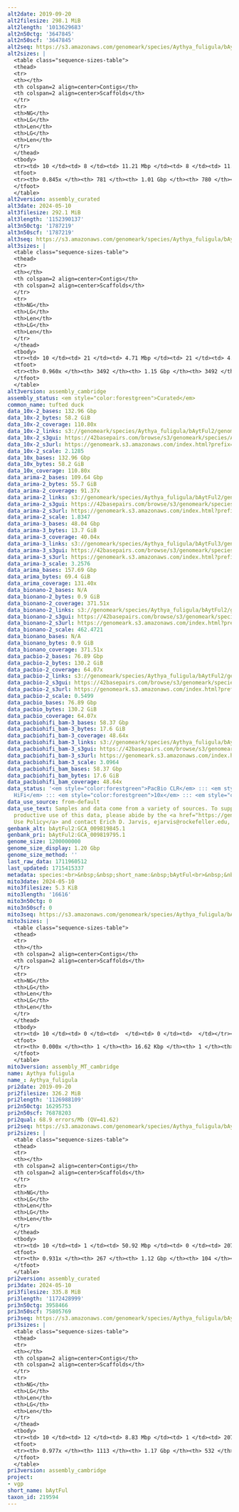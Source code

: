 ```yaml
---
alt2date: 2019-09-20
alt2filesize: 298.1 MiB
alt2length: '1013629683'
alt2n50ctg: '3647845'
alt2n50scf: '3647845'
alt2seq: https://s3.amazonaws.com/genomeark/species/Aythya_fuligula/bAytFul2/assembly_curated/bAytFul2.alt.cur.20190920.fasta.gz
alt2sizes: |
  <table class="sequence-sizes-table">
  <thead>
  <tr>
  <th></th>
  <th colspan=2 align=center>Contigs</th>
  <th colspan=2 align=center>Scaffolds</th>
  </tr>
  <tr>
  <th>NG</th>
  <th>LG</th>
  <th>Len</th>
  <th>LG</th>
  <th>Len</th>
  </tr>
  </thead>
  <tbody>
  <tr><td> 10 </td><td> 8 </td><td> 11.21 Mbp </td><td> 8 </td><td> 11.21 Mbp </td></tr><tr><td> 20 </td><td> 22 </td><td> 7.99 Mbp </td><td> 22 </td><td> 7.99 Mbp </td></tr><tr><td> 30 </td><td> 39 </td><td> 6.17 Mbp </td><td> 39 </td><td> 6.17 Mbp </td></tr><tr><td> 40 </td><td> 62 </td><td> 4.64 Mbp </td><td> 62 </td><td> 4.64 Mbp </td></tr><tr style="background-color:#cccccc;"><td> 50 </td><td> 90 </td><td> 3.65 Mbp </td><td> 90 </td><td> 3.65 Mbp </td></tr><tr><td> 60 </td><td> 130 </td><td> 2.56 Mbp </td><td> 130 </td><td> 2.56 Mbp </td></tr><tr><td> 70 </td><td> 189 </td><td> 1.63 Mbp </td><td> 189 </td><td> 1.63 Mbp </td></tr><tr><td> 80 </td><td> 326 </td><td> 459.52 Kbp </td><td> 326 </td><td> 459.52 Kbp </td></tr><tr><td> 90 </td><td> 0 </td><td>  </td><td> 0 </td><td>  </td></tr><tr><td> 100 </td><td> 0 </td><td>  </td><td> 0 </td><td>  </td></tr></tbody>
  <tfoot>
  <tr><th> 0.845x </th><th> 781 </th><th> 1.01 Gbp </th><th> 780 </th><th> 1.01 Gbp </th></tr>
  </tfoot>
  </table>
alt2version: assembly_curated
alt3date: 2024-05-10
alt3filesize: 292.1 MiB
alt3length: '1152390137'
alt3n50ctg: '1787219'
alt3n50scf: '1787219'
alt3seq: https://s3.amazonaws.com/genomeark/species/Aythya_fuligula/bAytFul3/assembly_cambridge/bAytFul3.alt.asm.20240510.fasta.gz
alt3sizes: |
  <table class="sequence-sizes-table">
  <thead>
  <tr>
  <th></th>
  <th colspan=2 align=center>Contigs</th>
  <th colspan=2 align=center>Scaffolds</th>
  </tr>
  <tr>
  <th>NG</th>
  <th>LG</th>
  <th>Len</th>
  <th>LG</th>
  <th>Len</th>
  </tr>
  </thead>
  <tbody>
  <tr><td> 10 </td><td> 21 </td><td> 4.71 Mbp </td><td> 21 </td><td> 4.71 Mbp </td></tr><tr><td> 20 </td><td> 51 </td><td> 3.54 Mbp </td><td> 51 </td><td> 3.54 Mbp </td></tr><tr><td> 30 </td><td> 89 </td><td> 2.75 Mbp </td><td> 89 </td><td> 2.75 Mbp </td></tr><tr><td> 40 </td><td> 138 </td><td> 2.19 Mbp </td><td> 138 </td><td> 2.19 Mbp </td></tr><tr style="background-color:#cccccc;"><td> 50 </td><td> 198 </td><td> 1.79 Mbp </td><td> 198 </td><td> 1.79 Mbp </td></tr><tr><td> 60 </td><td> 280 </td><td> 1.28 Mbp </td><td> 280 </td><td> 1.28 Mbp </td></tr><tr><td> 70 </td><td> 396 </td><td> 0.86 Mbp </td><td> 396 </td><td> 0.86 Mbp </td></tr><tr><td> 80 </td><td> 589 </td><td> 440.04 Kbp </td><td> 589 </td><td> 440.04 Kbp </td></tr><tr><td> 90 </td><td> 1137 </td><td> 100.31 Kbp </td><td> 1137 </td><td> 100.31 Kbp </td></tr><tr><td> 100 </td><td> 0 </td><td>  </td><td> 0 </td><td>  </td></tr></tbody>
  <tfoot>
  <tr><th> 0.960x </th><th> 3492 </th><th> 1.15 Gbp </th><th> 3492 </th><th> 1.15 Gbp </th></tr>
  </tfoot>
  </table>
alt3version: assembly_cambridge
assembly_status: <em style="color:forestgreen">Curated</em>
common_name: tufted duck
data_10x-2_bases: 132.96 Gbp
data_10x-2_bytes: 58.2 GiB
data_10x-2_coverage: 110.80x
data_10x-2_links: s3://genomeark/species/Aythya_fuligula/bAytFul2/genomic_data/10x/<br>
data_10x-2_s3gui: https://42basepairs.com/browse/s3/genomeark/species/Aythya_fuligula/bAytFul2/genomic_data/10x/
data_10x-2_s3url: https://genomeark.s3.amazonaws.com/index.html?prefix=species/Aythya_fuligula/bAytFul2/genomic_data/10x/
data_10x-2_scale: 2.1285
data_10x_bases: 132.96 Gbp
data_10x_bytes: 58.2 GiB
data_10x_coverage: 110.80x
data_arima-2_bases: 109.64 Gbp
data_arima-2_bytes: 55.7 GiB
data_arima-2_coverage: 91.37x
data_arima-2_links: s3://genomeark/species/Aythya_fuligula/bAytFul2/genomic_data/arima/<br>
data_arima-2_s3gui: https://42basepairs.com/browse/s3/genomeark/species/Aythya_fuligula/bAytFul2/genomic_data/arima/
data_arima-2_s3url: https://genomeark.s3.amazonaws.com/index.html?prefix=species/Aythya_fuligula/bAytFul2/genomic_data/arima/
data_arima-2_scale: 1.8347
data_arima-3_bases: 48.04 Gbp
data_arima-3_bytes: 13.7 GiB
data_arima-3_coverage: 40.04x
data_arima-3_links: s3://genomeark/species/Aythya_fuligula/bAytFul3/genomic_data/arima/<br>
data_arima-3_s3gui: https://42basepairs.com/browse/s3/genomeark/species/Aythya_fuligula/bAytFul3/genomic_data/arima/
data_arima-3_s3url: https://genomeark.s3.amazonaws.com/index.html?prefix=species/Aythya_fuligula/bAytFul3/genomic_data/arima/
data_arima-3_scale: 3.2576
data_arima_bases: 157.69 Gbp
data_arima_bytes: 69.4 GiB
data_arima_coverage: 131.40x
data_bionano-2_bases: N/A
data_bionano-2_bytes: 0.9 GiB
data_bionano-2_coverage: 371.51x
data_bionano-2_links: s3://genomeark/species/Aythya_fuligula/bAytFul2/genomic_data/bionano/<br>
data_bionano-2_s3gui: https://42basepairs.com/browse/s3/genomeark/species/Aythya_fuligula/bAytFul2/genomic_data/bionano/
data_bionano-2_s3url: https://genomeark.s3.amazonaws.com/index.html?prefix=species/Aythya_fuligula/bAytFul2/genomic_data/bionano/
data_bionano-2_scale: 462.4721
data_bionano_bases: N/A
data_bionano_bytes: 0.9 GiB
data_bionano_coverage: 371.51x
data_pacbio-2_bases: 76.89 Gbp
data_pacbio-2_bytes: 130.2 GiB
data_pacbio-2_coverage: 64.07x
data_pacbio-2_links: s3://genomeark/species/Aythya_fuligula/bAytFul2/genomic_data/pacbio/<br>
data_pacbio-2_s3gui: https://42basepairs.com/browse/s3/genomeark/species/Aythya_fuligula/bAytFul2/genomic_data/pacbio/
data_pacbio-2_s3url: https://genomeark.s3.amazonaws.com/index.html?prefix=species/Aythya_fuligula/bAytFul2/genomic_data/pacbio/
data_pacbio-2_scale: 0.5499
data_pacbio_bases: 76.89 Gbp
data_pacbio_bytes: 130.2 GiB
data_pacbio_coverage: 64.07x
data_pacbiohifi_bam-3_bases: 58.37 Gbp
data_pacbiohifi_bam-3_bytes: 17.6 GiB
data_pacbiohifi_bam-3_coverage: 48.64x
data_pacbiohifi_bam-3_links: s3://genomeark/species/Aythya_fuligula/bAytFul3/genomic_data/pacbio_hifi/<br>
data_pacbiohifi_bam-3_s3gui: https://42basepairs.com/browse/s3/genomeark/species/Aythya_fuligula/bAytFul3/genomic_data/pacbio_hifi/
data_pacbiohifi_bam-3_s3url: https://genomeark.s3.amazonaws.com/index.html?prefix=species/Aythya_fuligula/bAytFul3/genomic_data/pacbio_hifi/
data_pacbiohifi_bam-3_scale: 3.0964
data_pacbiohifi_bam_bases: 58.37 Gbp
data_pacbiohifi_bam_bytes: 17.6 GiB
data_pacbiohifi_bam_coverage: 48.64x
data_status: '<em style="color:forestgreen">PacBio CLR</em> ::: <em style="color:forestgreen">PacBio
  HiFi</em> ::: <em style="color:forestgreen">10x</em> ::: <em style="color:forestgreen">Arima</em>'
data_use_source: from-default
data_use_text: Samples and data come from a variety of sources. To support fair and
  productive use of this data, please abide by the <a href="https://genome10k.soe.ucsc.edu/data-use-policies/">Data
  Use Policy</a> and contact Erich D. Jarvis, ejarvis@rockefeller.edu, with any questions.
genbank_alt: bAytFul2:GCA_009819845.1
genbank_pri: bAytFul2:GCA_009819795.1
genome_size: 1200000000
genome_size_display: 1.20 Gbp
genome_size_method: ''
last_raw_data: 1711960512
last_updated: 1715415337
metadata: species:<br>&nbsp;&nbsp;short_name:&nbsp;bAytFul<br>&nbsp;&nbsp;name:&nbsp;Aythya&nbsp;fuligula<br>&nbsp;&nbsp;taxon_id:&nbsp;219594<br>&nbsp;&nbsp;common_name:&nbsp;tufted&nbsp;duck<br>&nbsp;&nbsp;order:<br>&nbsp;&nbsp;&nbsp;&nbsp;name:&nbsp;Anseriformes<br>&nbsp;&nbsp;family:<br>&nbsp;&nbsp;&nbsp;&nbsp;name:&nbsp;Anatidae<br>&nbsp;&nbsp;individuals:<br>&nbsp;&nbsp;&nbsp;&nbsp;-&nbsp;short_name:&nbsp;bAytFul2<br>&nbsp;&nbsp;&nbsp;&nbsp;-&nbsp;short_name:&nbsp;bAytFul3<br>&nbsp;&nbsp;&nbsp;&nbsp;&nbsp;&nbsp;biosample_id:&nbsp;SAMEA113398827<br>&nbsp;&nbsp;&nbsp;&nbsp;&nbsp;&nbsp;sex:&nbsp;female<br>&nbsp;&nbsp;genome_size:&nbsp;1200000000<br>&nbsp;&nbsp;genome_size_method:&nbsp;null<br>&nbsp;&nbsp;project:&nbsp;[&nbsp;vgp&nbsp;]<br>
mito3date: 2024-05-10
mito3filesize: 5.3 KiB
mito3length: '16616'
mito3n50ctg: 0
mito3n50scf: 0
mito3seq: https://s3.amazonaws.com/genomeark/species/Aythya_fuligula/bAytFul3/assembly_MT_cambridge/bAytFul3.MT.20240510.fasta.gz
mito3sizes: |
  <table class="sequence-sizes-table">
  <thead>
  <tr>
  <th></th>
  <th colspan=2 align=center>Contigs</th>
  <th colspan=2 align=center>Scaffolds</th>
  </tr>
  <tr>
  <th>NG</th>
  <th>LG</th>
  <th>Len</th>
  <th>LG</th>
  <th>Len</th>
  </tr>
  </thead>
  <tbody>
  <tr><td> 10 </td><td> 0 </td><td>  </td><td> 0 </td><td>  </td></tr><tr><td> 20 </td><td> 0 </td><td>  </td><td> 0 </td><td>  </td></tr><tr><td> 30 </td><td> 0 </td><td>  </td><td> 0 </td><td>  </td></tr><tr><td> 40 </td><td> 0 </td><td>  </td><td> 0 </td><td>  </td></tr><tr style="background-color:#cccccc;"><td> 50 </td><td> 0 </td><td style="background-color:#ff8888;">  </td><td> 0 </td><td style="background-color:#ff8888;">  </td></tr><tr><td> 60 </td><td> 0 </td><td>  </td><td> 0 </td><td>  </td></tr><tr><td> 70 </td><td> 0 </td><td>  </td><td> 0 </td><td>  </td></tr><tr><td> 80 </td><td> 0 </td><td>  </td><td> 0 </td><td>  </td></tr><tr><td> 90 </td><td> 0 </td><td>  </td><td> 0 </td><td>  </td></tr><tr><td> 100 </td><td> 0 </td><td>  </td><td> 0 </td><td>  </td></tr></tbody>
  <tfoot>
  <tr><th> 0.000x </th><th> 1 </th><th> 16.62 Kbp </th><th> 1 </th><th> 16.62 Kbp </th></tr>
  </tfoot>
  </table>
mito3version: assembly_MT_cambridge
name: Aythya fuligula
name_: Aythya_fuligula
pri2date: 2019-09-20
pri2filesize: 326.2 MiB
pri2length: '1126988109'
pri2n50ctg: 16295753
pri2n50scf: 76878203
pri2qual: 68.9 errors/Mb (QV=41.62)
pri2seq: https://s3.amazonaws.com/genomeark/species/Aythya_fuligula/bAytFul2/assembly_curated/bAytFul2.pri.cur.20190920.fasta.gz
pri2sizes: |
  <table class="sequence-sizes-table">
  <thead>
  <tr>
  <th></th>
  <th colspan=2 align=center>Contigs</th>
  <th colspan=2 align=center>Scaffolds</th>
  </tr>
  <tr>
  <th>NG</th>
  <th>LG</th>
  <th>Len</th>
  <th>LG</th>
  <th>Len</th>
  </tr>
  </thead>
  <tbody>
  <tr><td> 10 </td><td> 1 </td><td> 50.92 Mbp </td><td> 0 </td><td> 207.02 Mbp </td></tr><tr><td> 20 </td><td> 4 </td><td> 37.75 Mbp </td><td> 1 </td><td> 159.65 Mbp </td></tr><tr><td> 30 </td><td> 9 </td><td> 22.59 Mbp </td><td> 1 </td><td> 159.65 Mbp </td></tr><tr><td> 40 </td><td> 14 </td><td> 21.34 Mbp </td><td> 2 </td><td> 119.49 Mbp </td></tr><tr style="background-color:#cccccc;"><td> 50 </td><td> 21 </td><td style="background-color:#88ff88;"> 16.30 Mbp </td><td> 4 </td><td style="background-color:#88ff88;"> 76.88 Mbp </td></tr><tr><td> 60 </td><td> 29 </td><td> 13.04 Mbp </td><td> 6 </td><td> 39.51 Mbp </td></tr><tr><td> 70 </td><td> 40 </td><td> 9.77 Mbp </td><td> 9 </td><td> 26.50 Mbp </td></tr><tr><td> 80 </td><td> 54 </td><td> 6.04 Mbp </td><td> 15 </td><td> 18.74 Mbp </td></tr><tr><td> 90 </td><td> 92 </td><td> 1.33 Mbp </td><td> 24 </td><td> 7.51 Mbp </td></tr><tr><td> 100 </td><td> 0 </td><td>  </td><td> 0 </td><td>  </td></tr></tbody>
  <tfoot>
  <tr><th> 0.931x </th><th> 267 </th><th> 1.12 Gbp </th><th> 104 </th><th> 1.13 Gbp </th></tr>
  </tfoot>
  </table>
pri2version: assembly_curated
pri3date: 2024-05-10
pri3filesize: 335.8 MiB
pri3length: '1172428999'
pri3n50ctg: 3958466
pri3n50scf: 75805769
pri3seq: https://s3.amazonaws.com/genomeark/species/Aythya_fuligula/bAytFul3/assembly_cambridge/bAytFul3.pri.asm.20240510.fasta.gz
pri3sizes: |
  <table class="sequence-sizes-table">
  <thead>
  <tr>
  <th></th>
  <th colspan=2 align=center>Contigs</th>
  <th colspan=2 align=center>Scaffolds</th>
  </tr>
  <tr>
  <th>NG</th>
  <th>LG</th>
  <th>Len</th>
  <th>LG</th>
  <th>Len</th>
  </tr>
  </thead>
  <tbody>
  <tr><td> 10 </td><td> 12 </td><td> 8.83 Mbp </td><td> 1 </td><td> 207.31 Mbp </td></tr><tr><td> 20 </td><td> 27 </td><td> 6.95 Mbp </td><td> 2 </td><td> 159.66 Mbp </td></tr><tr><td> 30 </td><td> 46 </td><td> 5.93 Mbp </td><td> 2 </td><td> 159.66 Mbp </td></tr><tr><td> 40 </td><td> 68 </td><td> 4.79 Mbp </td><td> 3 </td><td> 119.97 Mbp </td></tr><tr style="background-color:#cccccc;"><td> 50 </td><td> 95 </td><td style="background-color:#88ff88;"> 3.96 Mbp </td><td> 5 </td><td style="background-color:#88ff88;"> 75.81 Mbp </td></tr><tr><td> 60 </td><td> 128 </td><td> 3.26 Mbp </td><td> 7 </td><td> 39.86 Mbp </td></tr><tr><td> 70 </td><td> 170 </td><td> 2.44 Mbp </td><td> 10 </td><td> 26.44 Mbp </td></tr><tr><td> 80 </td><td> 232 </td><td> 1.49 Mbp </td><td> 16 </td><td> 17.91 Mbp </td></tr><tr><td> 90 </td><td> 339 </td><td> 0.79 Mbp </td><td> 27 </td><td> 6.42 Mbp </td></tr><tr><td> 100 </td><td> 0 </td><td>  </td><td> 0 </td><td>  </td></tr></tbody>
  <tfoot>
  <tr><th> 0.977x </th><th> 1113 </th><th> 1.17 Gbp </th><th> 532 </th><th> 1.17 Gbp </th></tr>
  </tfoot>
  </table>
pri3version: assembly_cambridge
project:
- vgp
short_name: bAytFul
taxon_id: 219594
---
```

